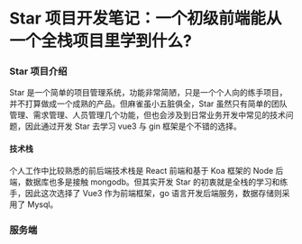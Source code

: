 # Star 项目开发笔记：一个初级前端能从一个全栈项目里学到什么?

### Star 项目介绍

Star 是一个简单的项目管理系统，功能非常简陋，只是一个个人向的练手项目，并不打算做成一个成熟的产品。但麻雀虽小五脏俱全，Star 虽然只有简单的团队管理、需求管理、人员管理几个功能，但也会涉及到日常业务开发中常见的技术问题，因此通过开发 Star 去学习 vue3 与 gin 框架是个不错的选择。

#### 技术栈

个人工作中比较熟悉的前后端技术栈是 React 前端和基于 Koa 框架的 Node 后端，数据库也多是接触 mongodb。但其实开发 Star 的初衷就是全栈的学习和练手，因此这次选择了 Vue3 作为前端框架，go 语言开发后端服务，数据存储则采用了 Mysql。

### 服务端
